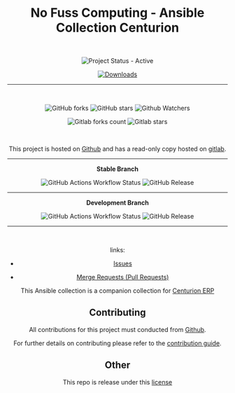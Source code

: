 <span style="text-align: center;">

# No Fuss Computing - Ansible Collection Centurion

<br>

![Project Status - Active](https://img.shields.io/badge/Project%20Status-Active-green?logo=github&style=plastic) 


[![Downloads](https://img.shields.io/badge/dynamic/json?url=https%3A%2F%2Fgalaxy.ansible.com%2Fapi%2Fv3%2Fplugin%2Fansible%2Fcontent%2Fpublished%2Fcollections%2Findex%2Fnofusscomputing%2Fcenturion%2F&query=%24.download_count&style=plastic&logo=ansible&logoColor=white&label=Galaxy%20Downloads&labelColor=black&color=cyan)](https://galaxy.ansible.com/ui/repo/published/nofusscomputing/centurion/)


----

<br>

![GitHub forks](https://img.shields.io/github/forks/NofussComputing/ansible_collection_centurion?logo=github&style=plastic&color=000000&labell=Forks) ![GitHub stars](https://img.shields.io/github/stars/NofussComputing/ansible_collection_centurion?color=000000&logo=github&style=plastic) ![Github Watchers](https://img.shields.io/github/watchers/NofussComputing/ansible_collection_centurion?color=000000&label=Watchers&logo=github&style=plastic) 

![Gitlab forks count](https://img.shields.io/badge/dynamic/json?label=Forks&query=%24.forks_count&url=https%3A%2F%2Fgitlab.com%2Fapi%2Fv4%2Fprojects%2F59504579%2F&color=ff782e&logo=gitlab&style=plastic) ![Gitlab stars](https://img.shields.io/badge/dynamic/json?label=Stars&query=%24.star_count&url=https%3A%2F%2Fgitlab.com%2Fapi%2Fv4%2Fprojects%2F59504579%2F&color=ff782e&logo=gitlab&style=plastic)


<br>

This project is hosted on [Github](https://github.com/NofussComputing/ansible_collection_centurion) and has a read-only copy hosted on [gitlab](https://gitlab.com/nofusscomputing/projects/ansible/collections/kubernetes).

----

**Stable Branch**

![GitHub Actions Workflow Status](https://img.shields.io/github/actions/workflow/status/nofusscomputing/ansible_collection_centurion/ci.yaml?branch=master&style=plastic&logo=github&label=Build&color=%23000) ![GitHub Release](https://img.shields.io/github/v/release/nofusscomputing/ansible_collection_centurion?sort=date&style=plastic&logo=github&label=Release&color=000)


----

**Development Branch** 

![GitHub Actions Workflow Status](https://img.shields.io/github/actions/workflow/status/nofusscomputing/ansible_collection_centurion/ci.yaml?branch=development&style=plastic&logo=github&label=Build&color=%23000) ![GitHub Release](https://img.shields.io/github/v/release/nofusscomputing/ansible_collection_centurion?include_prereleases&sort=date&style=plastic&logo=github&label=Release&color=000)


----
<br>

</div>

links:

- [Issues](https://gitlab.com/nofusscomputing/projects/ansible/collections/centurion_erp_collection/-/issues)

- [Merge Requests (Pull Requests)](https://gitlab.com/nofusscomputing/projects/ansible/collections/centurion_erp_collection/-/merge_requests)

This Ansible collection is a companion collection for [Centurion ERP](https://nofusscomputing.com/projects/centurion_erp/)


## Contributing
All contributions for this project must conducted from [Github](https://github.com/NofussComputing/ansible_collection_centurion).

For further details on contributing please refer to the [contribution guide](CONTRIBUTING.md).


## Other

This repo is release under this [license](LICENSE)
